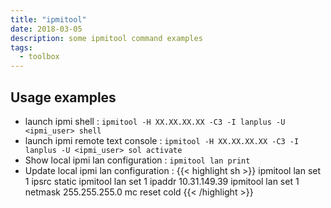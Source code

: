 ```yaml
---
title: "ipmitool"
date: 2018-03-05
description: some ipmitool command examples
tags:
  - toolbox
---
```


## Usage examples
- launch ipmi shell : `ipmitool -H XX.XX.XX.XX -C3 -I lanplus -U <ipmi_user> shell`
- launch ipmi remote text console : `ipmitool -H XX.XX.XX.XX -C3 -I lanplus -U <ipmi_user> sol activate`
- Show local ipmi lan configuration : `ipmitool lan print`
- Update local ipmi lan configuration :
{{< highlight sh >}}
ipmitool lan set 1 ipsrc static
ipmitool lan set 1 ipaddr 10.31.149.39
ipmitool lan set 1 netmask 255.255.255.0
mc reset cold
{{< /highlight >}}
